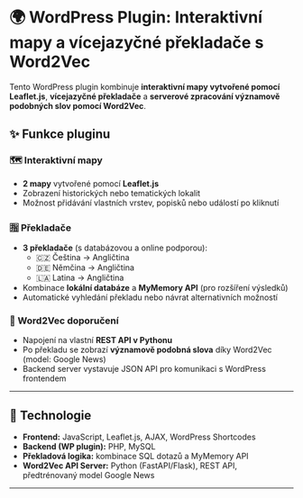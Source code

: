 # 🌍 WordPress Plugin: Interaktivní mapy a vícejazyčné překladače s Word2Vec

Tento WordPress plugin kombinuje **interaktivní mapy vytvořené pomocí Leaflet.js**, **vícejazyčné překladače** a **serverové zpracování významově podobných slov pomocí Word2Vec**.


## ✨ Funkce pluginu

### 🗺️ Interaktivní mapy
- **2 mapy** vytvořené pomocí **Leaflet.js**
- Zobrazení historických nebo tematických lokalit
- Možnost přidávání vlastních vrstev, popisků nebo událostí po kliknutí

### 🈯 Překladače
- **3 překladače** (s databázovou a online podporou):
  - 🇨🇿 Čeština → Angličtina
  - 🇩🇪 Němčina → Angličtina
  - 🇱🇦 Latina → Angličtina
- Kombinace **lokální databáze** a **MyMemory API** (pro rozšíření výsledků)
- Automatické vyhledání překladu nebo návrat alternativních možností

### 🧠 Word2Vec doporučení
- Napojení na vlastní **REST API v Pythonu**
- Po překladu se zobrazí **významově podobná slova** díky Word2Vec (model: Google News)
- Backend server vystavuje JSON API pro komunikaci s WordPress frontendem

---

## 🧱 Technologie

- **Frontend:** JavaScript, Leaflet.js, AJAX, WordPress Shortcodes
- **Backend (WP plugin):** PHP, MySQL
- **Překladová logika:** kombinace SQL dotazů a MyMemory API
- **Word2Vec API Server:** Python (FastAPI/Flask), REST API, předtrénovaný model Google News

---


